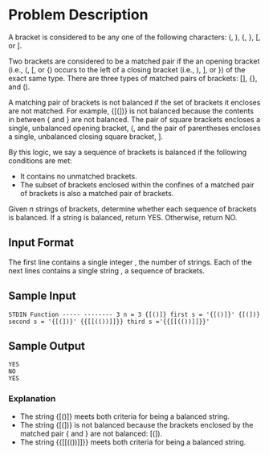 # Problem Description

A bracket is considered to be any one of the following characters: (, ), {, }, [, or ].

Two brackets are considered to be a matched pair if the an opening bracket (i.e., (, [, or {) occurs to the left of a closing bracket (i.e., ), ], or }) of the exact same type. There are three types of matched pairs of brackets: [], {}, and ().

A matching pair of brackets is not balanced if the set of brackets it encloses are not matched. For example, {[(])} is not balanced because the contents in between { and } are not balanced. The pair of square brackets encloses a single, unbalanced opening bracket, (, and the pair of parentheses encloses a single, unbalanced closing square bracket, ].

By this logic, we say a sequence of brackets is balanced if the following conditions are met:

* It contains no unmatched brackets.
* The subset of brackets enclosed within the confines of a matched pair of brackets is also a matched pair of brackets.

Given *n* strings of brackets, determine whether each sequence of brackets is balanced. If a string is balanced, return YES. Otherwise, return NO.


## Input Format

The first line contains a single integer , the number of strings.
Each of the next  lines contains a single string , a sequence of brackets.

## Sample Input
```
STDIN Function ----- -------- 3 n = 3 {[()]} first s = '{[()]}' {[(])} second s = '{[(])}' {{[[(())]]}} third s ='{{[[(())]]}}'
```

## Sample Output

```
YES
NO
YES
```

### Explanation

* The string {[()]} meets both criteria for being a balanced string.
* The string {[(])} is not balanced because the brackets enclosed by the matched pair { and } are not balanced: [(]).
* The string {{[[(())]]}} meets both criteria for being a balanced string.